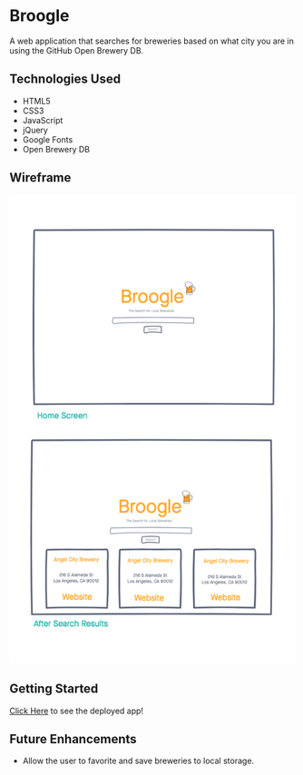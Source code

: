 # Broogle

A web application that searches for breweries based on what city you are in using the GitHub Open Brewery DB.

## Technologies Used

- HTML5
- CSS3
- JavaScript
- jQuery
- Google Fonts
- Open Brewery DB

## Wireframe
![wireframe](./img/broogle-wireframe.png)

## Getting Started

[Click Here](https://broogle.vercel.app/) to see the deployed app!

## Future Enhancements

- Allow the user to favorite and save breweries to local storage.